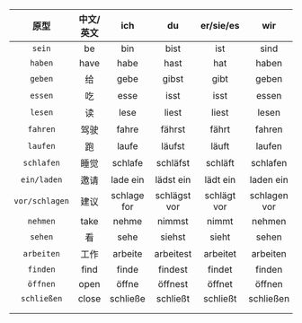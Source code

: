 |      原型      | 中文/英文 |     ich     |      du      |  er/sie/es  |     wir      |     ihr     |   sie/Sie    |
| :------------: | :-------: | :---------: | :----------: | :---------: | :----------: | :---------: | :----------: |
|     `sein`     |    be     |     bin     |     bist     |     ist     |     sind     |    seid     |     sind     |
|    `haben`     |   have    |    habe     |     hast     |     hat     |    haben     |    habt     |    haben     |
|    `geben`     |    给     |    gebe     |    gibst     |    gibt     |    geben     |    gebt     |    geben     |
|    `essen`     |    吃     |    esse     |     isst     |    isst     |    essen     |    esst     |    essen     |
|    `lesen`     |    读     |    lese     |    liest     |    liest    |    lesen     |    lest     |    lesen     |
|    `fahren`    |   驾驶    |    fahre    |    fährst    |    fährt    |    fahren    |    fahrt    |    fahren    |
|    `laufen`    |    跑     |    laufe    |    läufst    |    läuft    |    laufen    |    lauft    |    laufen    |
|   `schlafen`   |   睡觉    |   schlafe   |   schläfst   |   schläft   |   schlafen   |   schlaft   |   schlafen   |
|  `ein/laden`   |   邀请    |  lade ein   |  lädst ein   |  lädt ein   |  laden ein   |  ladt ein   |  laden ein   |
| `vor/schlagen` |   建议    | schlage for | schlägst vor | schlägt vor | schlagen vor | schlagt vor | schlagen vor |
|    `nehmen`    |   take    |    nehme    |    nimmst    |    nimmt    |    nehmen    |    nehmt    |    nehmen    |
|    `sehen`     |    看     |    sehe     |    siehst    |    sieht    |    sehen     |    seht     |    sehen     |
|   `arbeiten`   |   工作    |   arbeite   |  arbeitest   |  arbeitet   |   arbeiten   |  arbeitet   |   arbeiten   |
|    `finden`    |   find    |    finde    |   findest    |   findet    |    finden    |   findet    |    finden    |
|    `öffnen`    |   open    |    öffne    |   öffnest    |   öffnet    |    öffnen    |   öffnet    |    öffnen    |
|  `schließen`   |   close   |  schließe   |   schließt   |  schließt   |  schließen   |  schließt   |  schließen   |
|                |           |             |              |             |              |             |              |
|                |           |             |              |             |              |             |              |

